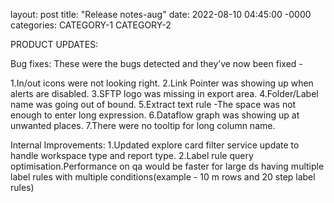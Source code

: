 layout: post
title: "Release notes-aug"
date: 2022-08-10 04:45:00 -0000
categories: CATEGORY-1 CATEGORY-2

PRODUCT UPDATES:

Bug fixes:
These were the bugs detected and they’ve now been fixed -

1.In/out icons were not looking right.
2.Link Pointer was showing up when alerts are disabled.
3.SFTP logo was missing in export area.
4.Folder/Label name was going out of bound.
5.Extract text rule -The space was not enough to enter long expression.
6.Dataflow graph was showing up at unwanted places.
7.There were no tooltip for long column name.

Internal Improvements:
1.Updated explore card filter service update to handle workspace type and report type.
2.Label rule query optimisation.Performance on qa would be faster for large ds having multiple label rules with multiple conditions(example - 10 m rows and 20 step label rules)
